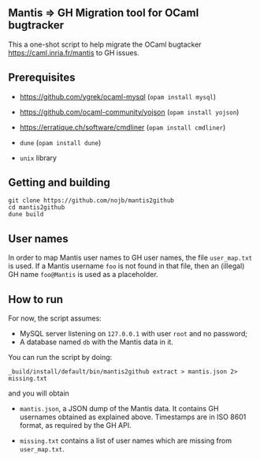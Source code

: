 ## Mantis => GH Migration tool for OCaml bugtracker

This a one-shot script to help migrate the OCaml bugtacker
https://caml.inria.fr/mantis to GH issues.

## Prerequisites

- https://github.com/ygrek/ocaml-mysql (`opam install mysql`)
- https://github.com/ocaml-community/yojson (`opam install yojson`)
- https://erratique.ch/software/cmdliner (`opam install cmdliner`)

- `dune` (`opam install dune`)
- `unix` library

## Getting and building

```
git clone https://github.com/nojb/mantis2github
cd mantis2github
dune build
```

## User names

In order to map Mantis user names to GH user names, the file `user_map.txt` is
used. If a Mantis username `foo` is not found in that file, then an (illegal) GH
name `foo@Mantis` is used as a placeholder.

## How to run

For now, the script assumes:

- MySQL server listening on `127.0.0.1` with user `root` and no password;
- A database named `db` with the Mantis data in it.

You can run the script by doing:

```
_build/install/default/bin/mantis2github extract > mantis.json 2> missing.txt
```

and you will obtain

- `mantis.json`, a JSON dump of the Mantis data. It contains GH usernames
  obtained as explained above. Timestamps are in ISO 8601 format, as required by
  the GH API.

- `missing.txt` contains a list of user names which are missing from
  `user_map.txt`.
